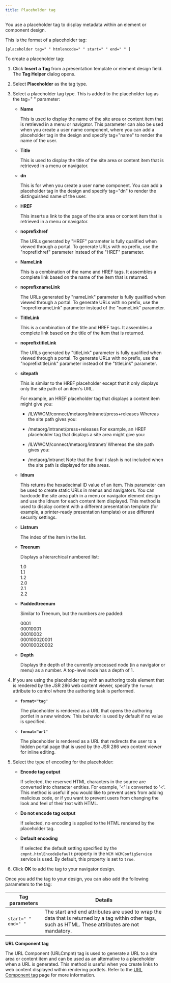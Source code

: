 ```yaml
---
title: Placeholder tag
---
```





You use a placeholder tag to display metadata within an element or component design.

This is the format of a placeholder tag:

```
[placeholder tag=" " htmlencode=" " start=" " end=" " ]
```

To create a placeholder tag:

1.  Click **Insert a Tag** from a presentation template or element design field. The **Tag Helper** dialog opens.

2.  Select **Placeholder** as the tag type.

3.  Select a placeholder tag type. This is added to the placeholder tag as the tag=" " parameter:

    -   **Name**

        This is used to display the name of the site area or content item that is retrieved in a menu or navigator. This parameter can also be used when you create a user name component, where you can add a placeholder tag in the design and specify tag="name" to render the name of the user.

    -   **Title**

        This is used to display the title of the site area or content item that is retrieved in a menu or navigator.

    -   **dn**

        This is for when you create a user name component. You can add a placeholder tag in the design and specify tag="dn" to render the distinguished name of the user.

    -   **HREF**

        This inserts a link to the page of the site area or content item that is retrieved in a menu or navigator.

    -   **noprefixhref**

        The URLs generated by "HREF" parameter is fully qualified when viewed through a portal. To generate URLs with no prefix, use the "noprefixhref" parameter instead of the "HREF" parameter.

    -   **NameLink**

        This is a combination of the name and HREF tags. It assembles a complete link based on the name of the item that is returned.

    -   **noprefixnameLink**

        The URLs generated by "nameLink" parameter is fully qualified when viewed through a portal. To generate URLs with no prefix, use the "noprefixnameLink" parameter instead of the "nameLink" parameter.

    -   **TitleLink**

        This is a combination of the title and HREF tags. It assembles a complete link based on the title of the item that is returned.

    -   **noprefixtitleLink**

        The URLs generated by "titleLink" parameter is fully qualified when viewed through a portal. To generate URLs with no prefix, use the "noprefixtitleLink" parameter instead of the "titleLink" parameter.

    -   **sitepath**

        This is similar to the HREF placeholder except that it only displays only the site path of an item's URL.

        For example, an HREF placeholder tag that displays a content item might give you:

        -   /ILWWCM/connect/metaorg/intranet/press+releases
        Whereas the site path gives you:

        -   /metaorg/intranet/press+releases
        For example, an HREF placeholder tag that displays a site area might give you:

        -   /ILWWCM/connect/metaorg/intranet/
        Whereas the site path gives you:

        -   /metaorg/intranet
        Note that the final / slash is not included when the site path is displayed for site areas.

    -   **Idnum**

        This returns the hexadecimal ID value of an item. This parameter can be used to create static URLs in menus and navigators. You can hardcode the site area path in a menu or navigator element design and use the Idnum for each content item displayed. This method is used to display content with a different presentation template \(for example, a printer-ready presentation template\) or use different security settings.

    -   **Listnum**

        The index of the item in the list.

    -   **Treenum**

        Displays a hierarchical numbered list:

        1.0  
         1.1  
         1.2  
         2.0  
         2.1  
         2.2

    -   **Paddedtreenum**

        Similar to Treenum, but the numbers are padded:

        0001  
         00010001  
         00010002  
         000100020001  
         000100020002

    -   **Depth**

        Displays the depth of the currently processed node \(in a navigator or menu\) as a number. A top-level node has a depth of 1.

4.  If you are using the placeholder tag with an authoring tools element that is rendered by the JSR 286 web content viewer, specify the `format` attribute to control where the authoring task is performed.

    -   **`format="tag"`**

        The placeholder is rendered as a URL that opens the authoring portlet in a new window. This behavior is used by default if no value is specified.

    -   **`format="url"`**

        The placeholder is rendered as a URL that redirects the user to a hidden portal page that is used by the JSR 286 web content viewer for inline editing.

5.  Select the type of encoding for the placeholder:

    -   **Encode tag output**

        If selected, the reserved HTML characters in the source are converted into character entities. For example, '<' is converted to '&lt;'. This method is useful if you would like to prevent users from adding malicious code, or if you want to prevent users from changing the look and feel of their text with HTML.

    -   **Do not encode tag output**

        If selected, no encoding is applied to the HTML rendered by the placeholder tag.

    -   **Default encoding**

        If selected the default setting specified by the `cmpnt.htmlEncodeDefault` property in the `WCM WCMConfigService` service is used. By default, this property is set to `true`.

6.  Click **OK** to add the tag to your navigator design.


Once you add the tag to your design, you can also add the following parameters to the tag:

|Tag parameters|Details|
|--------------|-------|
|`start=" "` <br> `end=" "`|The start and end attributes are used to wrap the data that is returned by a tag within other tags, such as HTML. These attributes are not mandatory.|

**URL Component tag**

The URL Component (URLCmpnt) tag is used to generate a URL to a site area or content item and can be used as an alternative to a placeholder when a URL is generated. This method is useful when you create links to web content displayed within rendering portlets. Refer to the [URL Component tag](../creating_web_content_tags/wcm_dev_item-details_url.md) page for more information.
